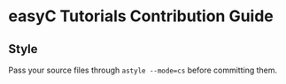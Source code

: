 # easyC Tutorials Contribution Guide

## Style

Pass your source files through `astyle --mode=cs` before committing them.
